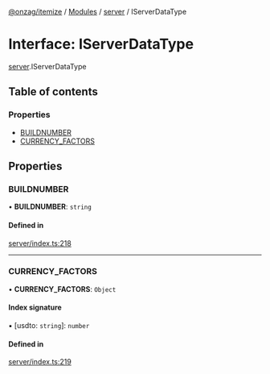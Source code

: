 [@onzag/itemize](../README.md) / [Modules](../modules.md) / [server](../modules/server.md) / IServerDataType

# Interface: IServerDataType

[server](../modules/server.md).IServerDataType

## Table of contents

### Properties

- [BUILDNUMBER](server.IServerDataType.md#buildnumber)
- [CURRENCY\_FACTORS](server.IServerDataType.md#currency_factors)

## Properties

### BUILDNUMBER

• **BUILDNUMBER**: `string`

#### Defined in

[server/index.ts:218](https://github.com/onzag/itemize/blob/a24376ed/server/index.ts#L218)

___

### CURRENCY\_FACTORS

• **CURRENCY\_FACTORS**: `Object`

#### Index signature

▪ [usdto: `string`]: `number`

#### Defined in

[server/index.ts:219](https://github.com/onzag/itemize/blob/a24376ed/server/index.ts#L219)
